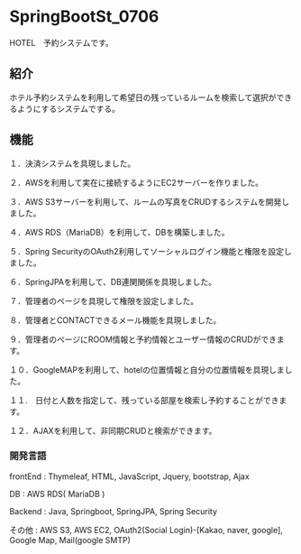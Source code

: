 # SpringBootSt_0706
HOTEL　予約システムです。

## 紹介
ホテル予約システムを利用して希望日の残っているルームを検索して選択ができるようにするシステムでする。

## 機能
１．決済システムを具現しました。

２．AWSを利用して実在に接続するようにEC2サーバーを作りました。

３．AWS S3サーバーを利用して、ルームの写真をCRUDするシステムを開発しました。

４．AWS RDS（MariaDB）を利用して、DBを構築しました。

５．Spring SecurityのOAuth2利用してソーシャルログイン機能と権限を設定しました。

６．SpringJPAを利用して、DB連関関係を具現しました。

７．管理者のページを具現して権限を設定しました。

８．管理者とCONTACTできるメール機能を具現しました。

９．管理者のページにROOM情報と予約情報とユーザー情報のCRUDができます。

１０．GoogleMAPを利用して、hotelの位置情報と自分の位置情報を具現しました。

１１.　日付と人数を指定して、残っている部屋を検索し予約することができます。

１２．AJAXを利用して、非同期CRUDと検索ができます。


### 開発言語
frontEnd : Thymeleaf, HTML, JavaScript, Jquery, bootstrap, Ajax

DB : AWS RDS( MariaDB )

Backend : Java, Springboot, SpringJPA, Spring Security

その他 : AWS S3, AWS EC2, OAuth2(Social Login)-[Kakao, naver, google], Google Map, Mail(google SMTP)
